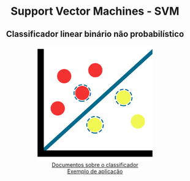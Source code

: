 <div align = "center">
   <h1>Support Vector Machines - SVM</h1>
   <h2>Classificador linear binário não probabilístico</h2>
   <img height=300 width=300 src = "https://github.com/ruancorrea/SupportVectorMachine_SVM/blob/main/images/grafico-de-pontos-(1)-1.png?raw=true">
   </img>
   <div><a href = "https://github.com/ruancorrea/SupportVectorMachine_SVM/tree/main/docs">Documentos sobre o classificador</a></div>
   <div><a href = "https://github.com/ruancorrea/SupportVectorMachine_SVM/tree/main/application">Exemplo de aplicação</a></div>
</div>
